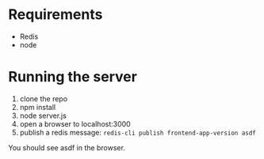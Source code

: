 # Requirements
- Redis
- node

# Running the server
1. clone the repo
2. npm install
3. node server.js
4. open a browser to localhost:3000
5. publish a redis message: `redis-cli publish frontend-app-version asdf`

You should see asdf in the browser.
